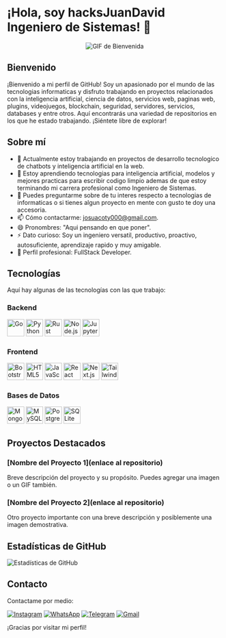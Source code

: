 # ¡Hola, soy hacksJuanDavid Ingeniero de Sistemas! 👋

<p align="center">
  <img src="https://media.giphy.com/media/7uDtQm2jKdS0VGLg46/giphy.gif" alt="GIF de Bienvenida" />
</p>

## Bienvenido

¡Bienvenido a mi perfil de GitHub! Soy un apasionado por el mundo de las tecnologias informaticas y disfruto trabajando en proyectos relacionados con la inteligencia artificial, ciencia de datos, servicios web, paginas web, plugins, videojuegos, blockchain, seguridad, servidores, servicios, databases y entre otros. Aquí encontrarás una variedad de repositorios en los que he estado trabajando. ¡Siéntete libre de explorar!

## Sobre mí

- 🔭 Actualmente estoy trabajando en proyectos de desarrollo tecnologico de chatbots y inteligencia artificial en la web.
- 🌱 Estoy aprendiendo tecnologias para inteligencia artificial, modelos y mejores practicas para escribir codigo limpio ademas de que estoy terminando mi carrera profesional como Ingeniero de Sistemas.
- 💬 Puedes preguntarme sobre de tu interes respecto a tecnologias de informaticas o si tienes algun proyecto en mente con gusto te doy una accesoria.
- 📫 Cómo contactarme: josuacoty000@gmail.com.
- 😄 Pronombres: "Aqui pensando en que poner".
- ⚡ Dato curioso: Soy un ingeniero versatil, productivo, proactivo, autosuficiente, aprendizaje rapido y muy amigable.
- 🍁 Perfil profesional: FullStack Developer.

## Tecnologías

Aquí hay algunas de las tecnologías con las que trabajo:

### Backend

<p align="left">
  <img src="https://cdn.jsdelivr.net/npm/devicon@2.14.0/icons/go/go-original.svg" alt="Go" width="40" />
  <img src="https://cdn.jsdelivr.net/npm/devicon@2.14.0/icons/python/python-original.svg" alt="Python" width="40" />
  <img src="https://cdn.jsdelivr.net/npm/devicon@2.14.0/icons/rust/rust-plain.svg" alt="Rust" width="40" />
  <img src="https://cdn.jsdelivr.net/npm/devicon@2.14.0/icons/nodejs/nodejs-plain.svg" alt="Node.js" width="40" />
  <img src="https://cdn.jsdelivr.net/npm/devicon@2.14.0/icons/jupyter/jupyter-original.svg" alt="Jupyter" width="40" />
</p>

### Frontend

<p align="left">
  <img src="https://cdn.jsdelivr.net/npm/devicon@2.14.0/icons/bootstrap/bootstrap-plain.svg" alt="Bootstrap" width="40" />
  <img src="https://cdn.jsdelivr.net/npm/devicon@2.14.0/icons/html5/html5-original.svg" alt="HTML5" width="40" />
  <img src="https://cdn.jsdelivr.net/npm/devicon@2.14.0/icons/javascript/javascript-original.svg" alt="JavaScript" width="40" />
  <img src="https://cdn.jsdelivr.net/npm/devicon@2.14.0/icons/react/react-original.svg" alt="React" width="40" />
  <img src="https://cdn.jsdelivr.net/npm/devicon@2.14.0/icons/nextjs/nextjs-original.svg" alt="Next.js" width="40" />
  <img src="https://cdn.jsdelivr.net/npm/devicon@2.14.0/icons/tailwindcss/tailwindcss-plain.svg" alt="Tailwind CSS" width="40" />
</p>

### Bases de Datos

<p align="left">
  <img src="https://cdn.jsdelivr.net/npm/devicon@2.14.0/icons/mongodb/mongodb-original.svg" alt="MongoDB" width="40" />
  <img src="https://cdn.jsdelivr.net/npm/devicon@2.14.0/icons/mysql/mysql-original.svg" alt="MySQL" width="40" />
  <img src="https://cdn.jsdelivr.net/npm/devicon@2.14.0/icons/postgresql/postgresql-original.svg" alt="PostgreSQL" width="40" />
  <img src="https://cdn.jsdelivr.net/npm/devicon@2.14.0/icons/sqlite/sqlite-plain.svg" alt="SQLite" width="40" />
</p>

## Proyectos Destacados

### [Nombre del Proyecto 1](enlace al repositorio)
Breve descripción del proyecto y su propósito. Puedes agregar una imagen o un GIF también.

### [Nombre del Proyecto 2](enlace al repositorio)
Otro proyecto importante con una breve descripción y posiblemente una imagen demostrativa.

## Estadísticas de GitHub

![Estadísticas de GitHub](https://github-readme-stats.vercel.app/api?username=hacksJuanDavid&show_icons=true&count_private=true&hide=contribs)

## Contacto

Contactame por medio:
<p align="left">
  <a href="https://www.instagram.com/poca_lith/"><img src="https://img.shields.io/badge/-Instagram-E4405F?style=flat&logo=instagram&logoColor=white" alt="Instagram"></a>
  <a href="URL_WHATSAPP"><img src="https://img.shields.io/badge/-WhatsApp-25D366?style=flat&logo=whatsapp&logoColor=white" alt="WhatsApp"></a>
  <a href="URL_TELEGRAM"><img src="https://img.shields.io/badge/-Telegram-2CA5E0?style=flat&logo=telegram&logoColor=white" alt="Telegram"></a>
  <a href="mailto:TU_CORREO@gmail.com"><img src="https://img.shields.io/badge/-Gmail-D14836?style=flat&logo=gmail&logoColor=white" alt="Gmail"></a>
</p>

¡Gracias por visitar mi perfil!

